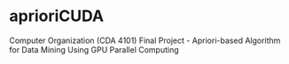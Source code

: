 # aprioriCUDA
Computer Organization (CDA 4101) Final Project - Apriori-based Algorithm for Data Mining Using GPU Parallel Computing
